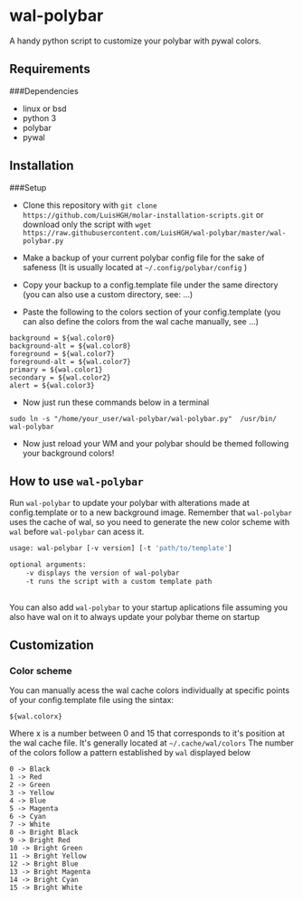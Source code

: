 # wal-polybar
A handy python script to customize your polybar with pywal colors.

## Requirements
###Dependencies

- linux or bsd
- python 3
- polybar
- pywal

## Installation

###Setup

-  Clone this repository with `git clone https://github.com/LuisHGH/molar-installation-scripts.git` or download only the script with `wget https://raw.githubusercontent.com/LuisHGH/wal-polybar/master/wal-polybar.py` 

- Make a backup of your current polybar config file for the sake of safeness (It is usually located at `~/.config/polybar/config` )
- Copy your backup to a config.template file under the same directory (you can also use a custom directory, see: ...)
- Paste the following to the colors section of your config.template (you can also define the colors from the wal cache manually, see ...)
```
background = ${wal.color0}
background-alt = ${wal.color8}
foreground = ${wal.color7}
foreground-alt = ${wal.color7}
primary = ${wal.color1}
secondary = ${wal.color2}
alert = ${wal.color3}
```  
- Now just run these commands below in a terminal
```shell script
sudo ln -s "/home/your_user/wal-polybar/wal-polybar.py"  /usr/bin/
wal-polybar
```
- Now just reload your WM and your polybar should be themed following your background colors!


## How to use `wal-polybar`
Run `wal-polybar` to update your polybar with alterations made at config.template or to a new background image. Remember that `wal-polybar` uses the cache of wal, so you need to generate the new color scheme with  `wal` before `wal-polybar` can acess it.
```sh
usage: wal-polybar [-v version] [-t 'path/to/template']

optional arguments:
    -v displays the version of wal-polybar
    -t runs the script with a custom template path 
 
```
You can also add `wal-polybar` to your startup aplications file assuming you also have wal on it to always update your polybar theme on startup

## Customization

### Color scheme
You can manually acess the wal cache colors individually at specific points of your config.template file using the sintax:
```
${wal.colorx}
```
Where x is a number between 0 and 15 that corresponds to it's position at the wal cache file. It's generally located at `~/.cache/wal/colors`
The number of the colors follow a pattern established by `wal` displayed below
```
0 -> Black
1 -> Red
2 -> Green
3 -> Yellow
4 -> Blue
5 -> Magenta
6 -> Cyan
7 -> White
8 -> Bright Black
9 -> Bright Red
10 -> Bright Green
11 -> Bright Yellow
12 -> Bright Blue
13 -> Bright Magenta
14 -> Bright Cyan
15 -> Bright White
```  